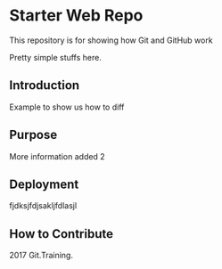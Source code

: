 # Starter Web Repo

This repository is for showing how Git and GitHub work

Pretty simple stuffs here.

## Introduction

Example to show us how to diff

## Purpose

More information added 2

## Deployment

fjdksjfdjsakljfdlasjl

## How to Contribute

2017 Git.Training.

